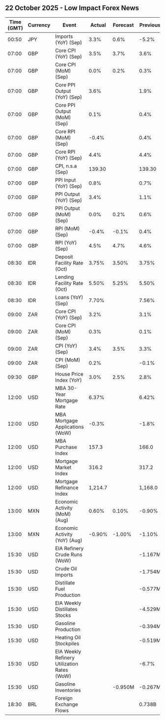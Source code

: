 ## 22 October 2025 - Low Impact Forex News

| Time (GMT) | Currency | Event | Actual | Forecast | Previous |
|------|----------|-------|--------|----------|----------|
| 00:50 | JPY | Imports (YoY) (Sep) | 3.3% | 0.6% | -5.2% |
| 07:00 | GBP | Core CPI (YoY) (Sep) | 3.5% | 3.7% | 3.6% |
| 07:00 | GBP | Core CPI (MoM) (Sep) | 0.0% | 0.2% | 0.3% |
| 07:00 | GBP | Core PPI Output (YoY) (Sep) | 3.6% |  | 1.9% |
| 07:00 | GBP | Core PPI Output (MoM) (Sep) | 0.1% |  | 0.4% |
| 07:00 | GBP | Core RPI (MoM) (Sep) | -0.4% |  | 0.4% |
| 07:00 | GBP | Core RPI (YoY) (Sep) | 4.4% |  | 4.4% |
| 07:00 | GBP | CPI, n.s.a (Sep) | 139.30 |  | 139.30 |
| 07:00 | GBP | PPI Input (YoY) (Sep) | 0.8% |  | 0.7% |
| 07:00 | GBP | PPI Output (YoY) (Sep) | 3.4% |  | 1.1% |
| 07:00 | GBP | PPI Output (MoM) (Sep) | 0.0% | 0.2% | 0.6% |
| 07:00 | GBP | RPI (MoM) (Sep) | -0.4% | -0.1% | 0.4% |
| 07:00 | GBP | RPI (YoY) (Sep) | 4.5% | 4.7% | 4.6% |
| 08:30 | IDR | Deposit Facility Rate (Oct) | 3.75% | 3.50% | 3.75% |
| 08:30 | IDR | Lending Facility Rate (Oct) | 5.50% | 5.25% | 5.50% |
| 08:30 | IDR | Loans (YoY) (Sep) | 7.70% |  | 7.56% |
| 09:00 | ZAR | Core CPI (YoY) (Sep) | 3.2% |  | 3.1% |
| 09:00 | ZAR | Core CPI (MoM) (Sep) | 0.3% |  | 0.1% |
| 09:00 | ZAR | CPI (YoY) (Sep) | 3.4% | 3.5% | 3.3% |
| 09:00 | ZAR | CPI (MoM) (Sep) | 0.2% |  | -0.1% |
| 09:30 | GBP | House Price Index (YoY) | 3.0% | 2.5% | 2.8% |
| 12:00 | USD | MBA 30-Year Mortgage Rate | 6.37% |  | 6.42% |
| 12:00 | USD | MBA Mortgage Applications (WoW) | -0.3% |  | -1.8% |
| 12:00 | USD | MBA Purchase Index | 157.3 |  | 166.0 |
| 12:00 | USD | Mortgage Market Index | 316.2 |  | 317.2 |
| 12:00 | USD | Mortgage Refinance Index | 1,214.7 |  | 1,168.0 |
| 13:00 | MXN | Economic Activity (MoM) (Aug) | 0.60% | 0.10% | -0.90% |
| 13:00 | MXN | Economic Activity (YoY) (Aug) | -0.90% | -1.00% | -1.10% |
| 15:30 | USD | EIA Refinery Crude Runs (WoW) |  |  | -1.167M |
| 15:30 | USD | Crude Oil Imports |  |  | -1.754M |
| 15:30 | USD | Distillate Fuel Production |  |  | -0.577M |
| 15:30 | USD | EIA Weekly Distillates Stocks |  |  | -4.529M |
| 15:30 | USD | Gasoline Production |  |  | -0.394M |
| 15:30 | USD | Heating Oil Stockpiles |  |  | -0.519M |
| 15:30 | USD | EIA Weekly Refinery Utilization Rates (WoW) |  |  | -6.7% |
| 15:30 | USD | Gasoline Inventories |  | -0.950M | -0.267M |
| 18:30 | BRL | Foreign Exchange Flows |  |  | 0.738B |
